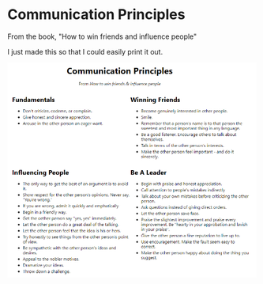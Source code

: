 # Communication Principles

From the book, "How to win friends and influence people"

I just made this so that I could easily print it out.

![Screenshot](./docs/screenshot.png)